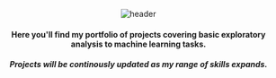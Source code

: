 <div align="center">

![header](https://capsule-render.vercel.app/api?type=venom&color=gradient&height=300&section=header&text=Welcome%20to%20my%20projects%20page&fontSize=60&animation=fadeIn&fontColor=615e5d)

#### Here you'll find my portfolio of projects covering basic exploratory analysis to machine learning tasks.

##### Projects will be continously updated as my range of skills expands.
</div>

